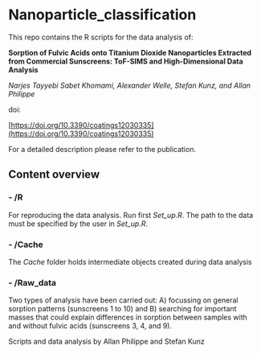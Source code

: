 # Nanoparticle_classification

This repo contains the R scripts for the data analysis of: 

**Sorption of Fulvic Acids onto Titanium Dioxide Nanoparticles Extracted from Commercial Sunscreens: ToF-SIMS and High-Dimensional Data Analysis**

*Narjes Tayyebi Sabet Khomami, Alexander Welle, Stefan Kunz, and Allan Philippe*



doi:

[https://doi.org/10.3390/coatings12030335](https://doi.org/10.3390/coatings12030335)

For a detailed description please refer to the publication.


## **Content overview**

### - /R

For reproducing the data analysis. Run first *Set_up.R*. The path to the data must be specified by the user in *Set_up.R*.

### - /Cache

The *Cache* folder holds intermediate objects created during data analysis

### - /Raw_data

Two types of analysis have been carried out: A) focussing on general sorption patterns (sunscreens 1 to 10) and B) searching for important masses that could explain differences in sorption between samples with and without fulvic acids (sunscreens 3, 4, and 9).

Scripts and data analysis by Allan Philippe and Stefan Kunz
